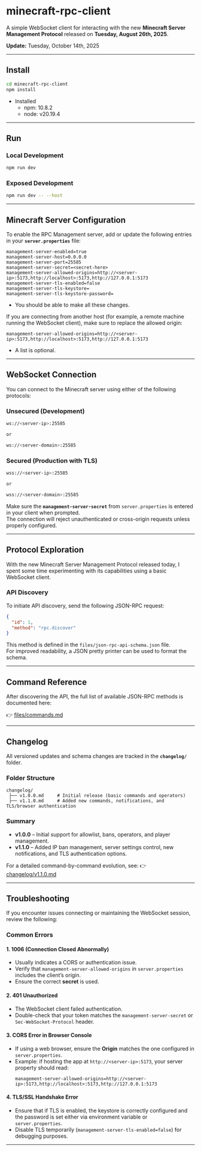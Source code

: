 # minecraft-rpc-client

A simple WebSocket client for interacting with the new **Minecraft Server Management Protocol** released on **Tuesday, August 26th, 2025**.

**Update:** Tuesday, October 14th, 2025

---

## Install

```bash
cd minecraft-rpc-client
npm install
```

- Installed
  - npm: 10.8.2
  - node: v20.19.4

---

## Run

### Local Development

```bash
npm run dev
```

### Exposed Development

```bash
npm run dev -- --host
```

---

## Minecraft Server Configuration

To enable the RPC Management server, add or update the following entries in your **`server.properties`** file:

```properties
management-server-enabled=true
management-server-host=0.0.0.0
management-server-port=25585
management-server-secret=<secret-here>
management-server-allowed-origins=http://<server-ip>:5173,http://localhost>:5173,http://127.0.0.1:5173
management-server-tls-enabled=false
management-server-tls-keystore=
management-server-tls-keystore-password=
```
- You should be able to make all these changes.

If you are connecting from another host (for example, a remote machine running the WebSocket client), make sure to replace the allowed origin:

```properties
management-server-allowed-origins=http://<server-ip>:5173,http://localhost>:5173,http://127.0.0.1:5173
```
- A list is optional.

---

## WebSocket Connection

You can connect to the Minecraft server using either of the following protocols:

### Unsecured (Development)
```bash
ws://<server-ip>:25585

or

ws://<server-domain>:25585
```

### Secured (Production with TLS)
```bash
wss://<server-ip>:25585

or

wss://<server-domain>:25585
```

Make sure the **`management-server-secret`** from `server.properties` is entered in your client when prompted.  
The connection will reject unauthenticated or cross-origin requests unless properly configured.

---

## Protocol Exploration

With the new Minecraft Server Management Protocol released today, I spent some time experimenting with its capabilities using a basic WebSocket client.

### API Discovery

To initiate API discovery, send the following JSON-RPC request:

```json
{
  "id": 1,
  "method": "rpc.discover"
}
```

This method is defined in the `files/json-rpc-api-schema.json` file.  
For improved readability, a JSON pretty printer can be used to format the schema.

---

## Command Reference

After discovering the API, the full list of available JSON-RPC methods is documented here:

👉 [files/commands.md](files/commands.md)

---

## Changelog

All versioned updates and schema changes are tracked in the **`changelog/`** folder.

### Folder Structure
```
changelog/
 ├── v1.0.0.md     # Initial release (basic commands and operators)
 ├── v1.1.0.md     # Added new commands, notifications, and TLS/browser authentication
```

### Summary
- **v1.0.0** – Initial support for allowlist, bans, operators, and player management.
- **v1.1.0** – Added IP ban management, server settings control, new notifications, and TLS authentication options.

For a detailed command-by-command evolution, see:
👉 [changelog/v1.1.0.md](changelog/v1.1.0.md)

---

## Troubleshooting

If you encounter issues connecting or maintaining the WebSocket session, review the following:

### Common Errors

#### 1. **1006 (Connection Closed Abnormally)**
- Usually indicates a CORS or authentication issue.
- Verify that `management-server-allowed-origins` in `server.properties` includes the client’s origin.
- Ensure the correct **secret** is used.

#### 2. **401 Unauthorized**
- The WebSocket client failed authentication.
- Double-check that your token matches the `management-server-secret` or `Sec-WebSocket-Protocol` header.

#### 3. **CORS Error in Browser Console**
- If using a web browser, ensure the **Origin** matches the one configured in `server.properties`.
- Example: if hosting the app at `http://<server-ip>:5173`, your server property should read:
  ```properties
  management-server-allowed-origins=http://<server-ip>:5173,http://localhost>:5173,http://127.0.0.1:5173
  ```

#### 4. **TLS/SSL Handshake Error**
- Ensure that if TLS is enabled, the keystore is correctly configured and the password is set either via environment variable or `server.properties`.
- Disable TLS temporarily (`management-server-tls-enabled=false`) for debugging purposes.

---

